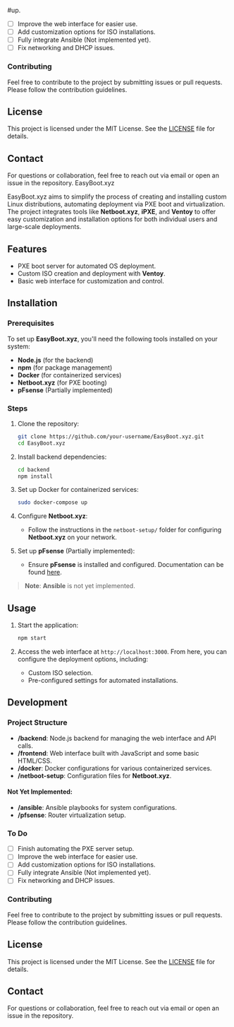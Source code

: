 #up.
- [ ] Improve the web interface for easier use.
- [ ] Add customization options for ISO installations.
- [ ] Fully integrate Ansible (Not implemented yet).
- [ ] Fix networking and DHCP issues.

### Contributing

Feel free to contribute to the project by submitting issues or pull requests. Please follow the contribution guidelines.

## License
This project is licensed under the MIT License. See the [LICENSE](LICENSE) file for details.

## Contact
For questions or collaboration, feel free to reach out via email or open an issue in the repository.
 EasyBoot.xyz

EasyBoot.xyz aims to simplify the process of creating and installing custom Linux distributions, automating deployment via PXE boot and virtualization. The project integrates tools like **Netboot.xyz**, **iPXE**, and **Ventoy** to offer easy customization and installation options for both individual users and large-scale deployments.

## Features
- PXE boot server for automated OS deployment.
- Custom ISO creation and deployment with **Ventoy**.
- Basic web interface for customization and control.

## Installation

### Prerequisites
To set up **EasyBoot.xyz**, you'll need the following tools installed on your system:
- **Node.js** (for the backend)
- **npm** (for package management)
- **Docker** (for containerized services)
- **Netboot.xyz** (for PXE booting)
- **pFsense** (Partially implemented)

### Steps

1. Clone the repository:
    ```bash
    git clone https://github.com/your-username/EasyBoot.xyz.git
    cd EasyBoot.xyz
    ```

2. Install backend dependencies:
    ```bash
    cd backend
    npm install
    ```

3. Set up Docker for containerized services:
    ```bash
    sudo docker-compose up
    ```

4. Configure **Netboot.xyz**:
    - Follow the instructions in the `netboot-setup/` folder for configuring **Netboot.xyz** on your network.

5. Set up **pFsense** (Partially implemented):
    - Ensure **pFsense** is installed and configured. Documentation can be found [here](https://www.pfsense.org/docs/).

> **Note**: **Ansible** is not yet implemented.

## Usage

1. Start the application:
    ```bash
    npm start
    ```

2. Access the web interface at `http://localhost:3000`. From here, you can configure the deployment options, including:
    - Custom ISO selection.
    - Pre-configured settings for automated installations.

## Development

### Project Structure
- **/backend**: Node.js backend for managing the web interface and API calls.
- **/frontend**: Web interface built with JavaScript and some basic HTML/CSS.
- **/docker**: Docker configurations for various containerized services.
- **/netboot-setup**: Configuration files for **Netboot.xyz**.

#### Not Yet Implemented:
- **/ansible**: Ansible playbooks for system configurations.
- **/pfsense**: Router virtualization setup.




### To Do

- [ ] Finish automating the PXE server setup.
- [ ] Improve the web interface for easier use.
- [ ] Add customization options for ISO installations.
- [ ] Fully integrate Ansible (Not implemented yet).
- [ ] Fix networking and DHCP issues.

### Contributing

Feel free to contribute to the project by submitting issues or pull requests. Please follow the contribution guidelines.

## License
This project is licensed under the MIT License. See the [LICENSE](LICENSE) file for details.

## Contact
For questions or collaboration, feel free to reach out via email or open an issue in the repository.
